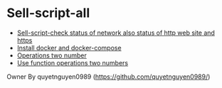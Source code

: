 # Sell-script-all
- [Sell-script-check status of network also status of http web site and https](check-network.sh)
- [Install docker and docker-compose](install-docker-docker-compose.sh)
- [Operations two number](operations-twos-num.sh)
- [Use function operations two numbers](function_operations_two_numbers.sh	)

 
 
 
 
 
 
 
 
 
 
 
 
 
 
 
 
 
 
 Owner By quyetnguyen0989 (https://github.com/quyetnguyen0989/)
